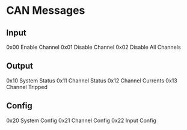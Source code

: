 CAN Messages
============

Input
-----

0x00 Enable Channel
0x01 Disable Channel
0x02 Disable All Channels


Output
------

0x10 System Status
0x11 Channel Status
0x12 Channel Currents
0x13 Channel Tripped


Config
------

0x20 System Config
0x21 Channel Config
0x22 Input Config